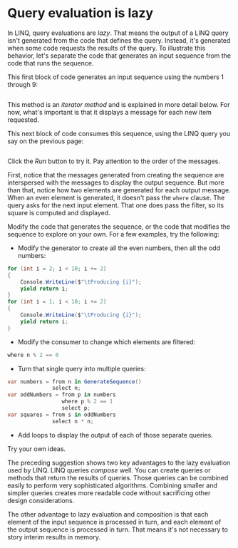 # Query evaluation is lazy

In LINQ, query evaluations are *lazy*. That means the output of a LINQ query isn't generated from the code that defines the query. Instead, it's generated when some code requests the results of the query. To illustrate this behavior, let's separate the code that generates an input sequence from the code that runs the sequence.

This first block of code generates an input sequence using the numbers 1 through 9:

``` cs --region generate-source-sequence --source-file ../src/Program.cs --project ../src/LINQ.csproj --session lazy-evaluation-basic
```

This method is an *iterator method* and is explained in more detail below. For now, what's important is that it displays a message for each new item requested.

This next block of code consumes this sequence, using the LINQ query you say on the previous page:

``` cs --region consume-sequence --source-file ../src/Program.cs --project ../src/LINQ.csproj --session lazy-evaluation-basic
```

Click the *Run* button to try it. Pay attention to the order of the messages.

First, notice that the messages generated from creating the sequence are interspersed with the messages to display the output sequence. But more than that, notice how two elements are generated for each output message. When an even element is generated, it doesn't pass the `where` clause. The query asks for the next input element. That one does pass the filter, so its square is computed and displayed.

Modify the code that generates the sequence, or the code that modifies the sequence to explore on your own.  For a few examples, try the following:

- Modify the generator to create all the even numbers, then all the odd numbers:
```csharp
for (int i = 2; i < 10; i += 2)
{
    Console.WriteLine($"\tProducing {i}");
    yield return i;
}
for (int i = 1; i < 10; i += 2)
{
    Console.WriteLine($"\tProducing {i}");
    yield return i;
}
```
- Modify the consumer to change which elements are filtered:
```csharp
where n % 2 == 0
```
- Turn that single query into multiple queries:
```csharp
var numbers = from n in GenerateSequence()
              select n;
var oddNumbers = from p in numbers
                 where p % 2 == 1
                 select p;
var squares = from s in oddNumbers
              select n * n;
```
- Add loops to display the output of each of those separate queries. 

Try your own ideas.

The preceding suggestion shows two key advantages to the lazy evaluation used by LINQ. LINQ queries *compose* well. You can create queries or methods that return the results of queries. Those queries can be combined easily to perform very sophisticated algorithms. Combining smaller and simpler queries creates more readable code without sacrificing other design considerations.

The other advantage to lazy evaluation and composition is that each element of the input sequence is processed in turn, and each element of the output sequence is processed in turn. That means it's not necessary to story interim results in memory.

